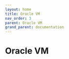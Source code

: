 ```yaml
---
layout: home
title: Oracle VM
nav_order: 3
parent: Oracle VM
grand_parent: documentation
---
```


Oracle VM
=========